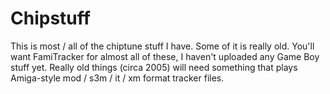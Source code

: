 Chipstuff
=========

This is most / all of the chiptune stuff I have. Some of it is really old. You'll want FamiTracker for almost all of these, I haven't uploaded any Game Boy stuff yet. Really old things (circa 2005) will need something that plays Amiga-style mod / s3m / it / xm format tracker files. 
